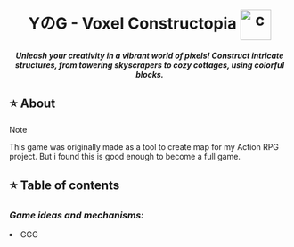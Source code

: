 <h1><div align="center"> YのG - Voxel Constructopia <img align="center" src="https://github.com/Yunasawa/YNA-Portfolio-Unity/assets/113672166/92fc98f5-fb1e-4c79-a740-cc39a7790050" alt="c" height="55"/></div></h1>
<div align=center><b><i> Unleash your creativity in a vibrant world of pixels! Construct intricate structures, from towering skyscrapers to cozy cottages, using colorful blocks. </i></b></div>

<h2> ⭐ About </h2>

> [!Note]
> This game was originally made as a tool to create map for my Action RPG project. But i found 
   this is good enough to become a full game.

<h2> ⭐ Table of contents </h2>

<h3><i>Game ideas and mechanisms:</i></h3>
<tr>
 <li> GGG </li>
</tr>
